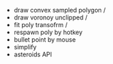 * draw convex sampled polygon \/
* draw voronoy unclipped \/
* fit poly transofrm \/
* respawn poly by hotkey
* bullet point by mouse
* simplify
* asteroids API